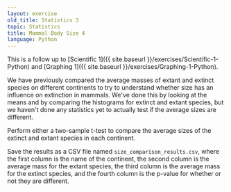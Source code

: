 ```yaml
---
layout: exercise
old_title: Statistics 3
topic: Statistics
title: Mammal Body Size 4
language: Python
---
```


This is a follow up to [Scientific 1]({{ site.baseurl }}/exercises/Scientific-1-Python) and [Graphing 1]({{ site.baseurl }}/exercises/Graphing-1-Python).

We have previously compared the average masses of extant and extinct species on
different continents to try to understand whether size has an influence on
extinction in mammals. We've done this by looking at the means and by comparing
the histograms for extinct and extant species, but we haven't done any
statistics yet to actually test if the average sizes are different.

Perform either a two-sample t-test to compare the average sizes
of the extinct and extant species in each continent.

Save the results as a CSV file named `size_comparison_results.csv`, where the
first column is the name of the continent, the second column is the average mass
for the extant species, the third column is the average mass for the extinct
species, and the fourth column is the p-value for whether or not they are
different.
